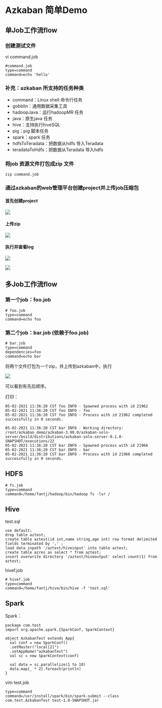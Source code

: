 # Azkaban 简单Demo


## 单Job工作流flow

### 创建测试文件

vi command.job

	#command.job
	type=command
	command=echo 'hello'

### 补充：azkaban 所支持的任务种类


-  command：Linux shell 命令行任务
-  gobblin：通用数据采集工具
-  hadoopJava：运行hadoopMR 任务
-  java：原生java 任务
-  hive：支持执行hiveSQL
-  pig：pig 脚本任务
-  spark：spark 任务
-  hdfsToTeradata：把数据从hdfs 导入Teradata
-  teradataToHdfs：把数据从Teradata 导入hdfs


### 将job 资源文件打包成zip 文件

	zip command.job


### 通过azkaban的web管理平台创建project并上传job压缩包

#### 首先创建project

![](/Images/1.png)


#### 上传zip

![](/Images/2.png)

#### 执行并查看log

![](/Images/3.png)

![](/Images/4.png)


## 多Job工作流flow


### 第一个job：foo.job

	# foo.job
	type=command
	command=echo foo


### 第二个job：bar.job (依赖于foo.job)

	# bar.job
	type=command
	dependencies=foo
	command=echo bar


将两个文件打包为一个zip，并上传到azkaban中，执行

![](/Images/5.png)

可以看到有先后顺序。

打印：


	05-02-2021 11:36:20 CST foo INFO - Spawned process with id 21962
	05-02-2021 11:36:20 CST foo INFO - foo
	05-02-2021 11:36:20 CST foo INFO - Process with id 21962 completed successfully in 0 seconds.

	05-02-2021 11:36:20 CST bar INFO - Working directory: /root/azkaban_demo/azkaban-3.90.0/azkaban-solo-server/build/distributions/azkaban-solo-server-0.1.0-SNAPSHOT/executions/22
	05-02-2021 11:36:20 CST bar INFO - Spawned process with id 21966
	05-02-2021 11:36:20 CST bar INFO - bar
	05-02-2021 11:36:20 CST bar INFO - Process with id 21966 completed successfully in 0 seconds.



## HDFS

	# fs.job
	type=command
	command=/home/fantj/hadoop/bin/hadoop fs -lsr /


## Hive

test.sql

	use default;
	drop table aztest;
	create table aztest(id int,name string,age int) row format delimited fields terminated by ',' ;
	load data inpath '/aztest/hiveinput' into table aztest;
	create table azres as select * from aztest;
	insert overwrite directory '/aztest/hiveoutput' select count(1) from aztest; 


hivef.job

	# hivef.job
	type=command
	command=/home/fantj/hive/bin/hive -f 'test.sql'

## Spark

Spark：

	package com.test
	import org.apache.spark.{SparkConf, SparkContext}
	 
	object AzkabanTest extends App{
	  val conf = new SparkConf()
	  .setMaster("local[2]")
	  .setAppName("azkabanTest")
	  val sc = new SparkContext(conf)
	 
	  val data = sc.parallelize(1 to 10)
	  data.map{_ * 2}.foreach(println)
	}



vim test.job

	type=command
	command=/usr/install/spark/bin/spark-submit --class com.test.AzkabanTest test-1.0-SNAPSHOT.jar